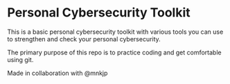 # Personal Cybersecurity Toolkit
This is a basic personal cybersecurity toolkit with various tools you can use to strengthen and check your personal cybersecurity.

The primary purpose of this repo is to practice coding and get comfortable using git. 


Made in collaboration with @mnkjp
